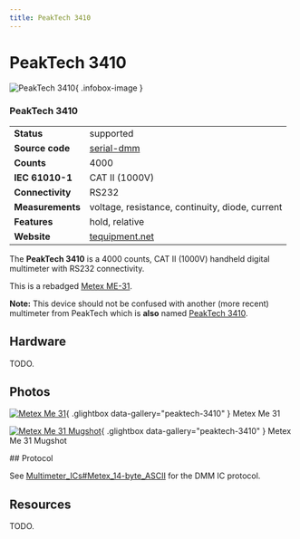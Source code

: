 ```yaml
---
title: PeakTech 3410
---
```


# PeakTech 3410

<div class="infobox" markdown>

![PeakTech 3410](./img/Metex_me-31.png){ .infobox-image }

### PeakTech 3410

| | |
|---|---|
| **Status** | supported |
| **Source code** | [serial-dmm](https://github.com/OpenTraceLab/OpenTraceCapture/tree/main/src/hardware/serial-dmm) |
| **Counts** | 4000 |
| **IEC 61010-1** | CAT II (1000V) |
| **Connectivity** | RS232 |
| **Measurements** | voltage, resistance, continuity, diode, current |
| **Features** | hold, relative |
| **Website** | [tequipment.net](http://www.tequipment.net/MetexME-31.html) |

</div>

The **PeakTech 3410** is a 4000 counts, CAT II (1000V) handheld digital multimeter with RS232 connectivity.

This is a rebadged [Metex ME-31](http://www.metex.co.kr/).

**Note:** This device should not be confused with another (more recent) multimeter from PeakTech which is **also** named [PeakTech 3410](http://www.peaktech.de/productdetail/kategorie/digital---handmultimeter/produkt/p-3410.html).

## Hardware

TODO.

## Photos

<div class="photo-grid" markdown>

[![Metex Me 31](./img/Metex_me-31.png)](./img/Metex_me-31.png "Metex Me 31"){ .glightbox data-gallery="peaktech-3410" }
<span class="caption">Metex Me 31</span>

[![Metex Me 31 Mugshot](./img/Metex_me-31_mugshot.jpg)](./img/Metex_me-31_mugshot.jpg "Metex Me 31 Mugshot"){ .glightbox data-gallery="peaktech-3410" }
<span class="caption">Metex Me 31 Mugshot</span>

</div>
## Protocol

See [Multimeter_ICs#Metex_14-byte_ASCII](https://sigrok.org/wiki/Multimeter_ICs#Metex_14-byte_ASCII) for the DMM IC protocol.

## Resources

TODO.

